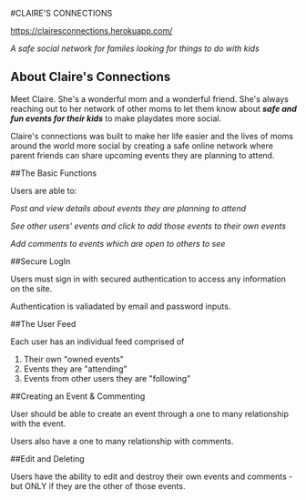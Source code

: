 #CLAIRE'S CONNECTIONS

https://clairesconnections.herokuapp.com/

*A safe social network for familes looking for things to do with kids*

## About Claire's Connections

Meet Claire. She's a wonderful mom and a wonderful friend. She's always reaching out to her network of other moms to let them know about ***safe and fun events for their kids*** to make playdates more social. 

Claire's connections was built to make her life easier and the lives of moms around the world more social by creating a safe online network where parent friends can share upcoming events they are planning to attend. 

##The Basic Functions 

Users are able to:

*Post and view details about events they are planning to attend*

*See other users' events and click to add those events to their own events*

*Add comments to events which are open to others to see*

##Secure LogIn

Users must sign in with secured authentication to access any information on the site. 

Authentication is valiadated by email and password inputs.

##The User Feed

Each user has an individual feed comprised of 
1. Their own "owned events" 
2. Events they are "attending"
3. Events from other users they are "following"

##Creating an Event & Commenting

User should be able to create an event through a one to many relationship with the event.

Users also have a one to many relationship with comments. 

##Edit and Deleting

Users have the ability to edit and destroy their own events and comments - but ONLY if they are the other of those events.